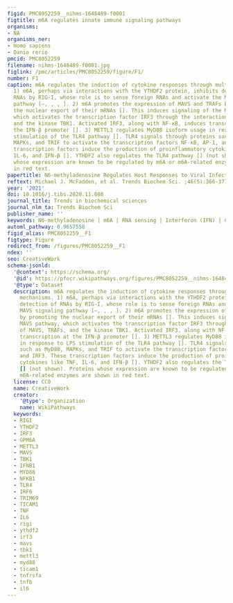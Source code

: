 ```yaml
---
figid: PMC8052259__nihms-1648489-f0001
figtitle: m6A regulates innate immune signaling pathways
organisms:
- NA
organisms_ner:
- Homo sapiens
- Danio rerio
pmcid: PMC8052259
filename: nihms-1648489-f0001.jpg
figlink: /pmc/articles/PMC8052259/figure/F1/
number: F1
caption: m6A regulates the induction of cytokine responses through multiple mechanisms.
  1) m6A, perhaps via interactions with the YTHDF2 protein, inhibits detection of
  RNAs by RIG-I, whose role is to sense foreign RNAs and activate the MAVS signaling
  pathway [–, , , ]. 2) m6A promotes the expression of MAVS and TRAFs by promoting
  the nuclear export of their mRNAs []. This induces signaling of the MAVS pathway,
  which activates the transcription factor IRF3 through the interaction of MAVS, TRAFs,
  and the kinase TBK1. Activated IRF3, along with NF-κB, induces transcription at
  the IFN-β promoter []. 3) METTL3 regulates MyD88 isoform usage in response to LPS
  stimulation of the TLR4 pathway []. TLR4 signals through proteins such as MyD88,
  MAPKs, and TRIF to activate the transcription factors NF-κB, AP-1, and IRF3. These
  transcription factors induce the production of proinflammatory cytokines like TNF,
  IL-6, and IFN-β []. YTHDF2 also regulates the TLR4 pathway [] (not shown). Proteins
  whose expression are known to be regulated by m6A or m6A-related enzymes are shown
  in red text.
papertitle: N6-methyladenosine Regulates Host Responses to Viral Infection.
reftext: Michael J. McFadden, et al. Trends Biochem Sci. ;46(5):366-377.
year: '2021'
doi: 10.1016/j.tibs.2020.11.008
journal_title: Trends in biochemical sciences
journal_nlm_ta: Trends Biochem Sci
publisher_name: ''
keywords: N6-methyladenosine | m6A | RNA sensing | Interferon (IFN) | Cytokines
automl_pathway: 0.9657558
figid_alias: PMC8052259__F1
figtype: Figure
redirect_from: /figures/PMC8052259__F1
ndex: ''
seo: CreativeWork
schema-jsonld:
  '@context': https://schema.org/
  '@id': https://pfocr.wikipathways.org/figures/PMC8052259__nihms-1648489-f0001.html
  '@type': Dataset
  description: m6A regulates the induction of cytokine responses through multiple
    mechanisms. 1) m6A, perhaps via interactions with the YTHDF2 protein, inhibits
    detection of RNAs by RIG-I, whose role is to sense foreign RNAs and activate the
    MAVS signaling pathway [–, , , ]. 2) m6A promotes the expression of MAVS and TRAFs
    by promoting the nuclear export of their mRNAs []. This induces signaling of the
    MAVS pathway, which activates the transcription factor IRF3 through the interaction
    of MAVS, TRAFs, and the kinase TBK1. Activated IRF3, along with NF-κB, induces
    transcription at the IFN-β promoter []. 3) METTL3 regulates MyD88 isoform usage
    in response to LPS stimulation of the TLR4 pathway []. TLR4 signals through proteins
    such as MyD88, MAPKs, and TRIF to activate the transcription factors NF-κB, AP-1,
    and IRF3. These transcription factors induce the production of proinflammatory
    cytokines like TNF, IL-6, and IFN-β []. YTHDF2 also regulates the TLR4 pathway
    [] (not shown). Proteins whose expression are known to be regulated by m6A or
    m6A-related enzymes are shown in red text.
  license: CC0
  name: CreativeWork
  creator:
    '@type': Organization
    name: WikiPathways
  keywords:
  - RIGI
  - YTHDF2
  - IRF3
  - GPM6A
  - METTL3
  - MAVS
  - TBK1
  - IFNB1
  - MYD88
  - NFKB1
  - TLR4
  - IRF6
  - TRIM69
  - TICAM1
  - TNF
  - IL6
  - rigi
  - ythdf2
  - irf3
  - mavs
  - tbk1
  - mettl3
  - myd88
  - ticam1
  - tnfrsfa
  - tnfb
  - il6
---
```

